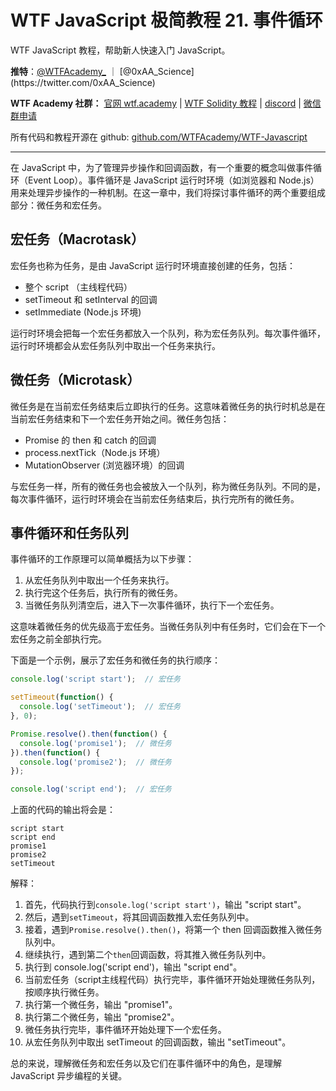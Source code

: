 # WTF JavaScript 极简教程 21. 事件循环

WTF JavaScript 教程，帮助新人快速入门 JavaScript。

**推特**：[@WTFAcademy_](https://twitter.com/WTFAcademy_) ｜ [@0xAA_Science](https://twitter.com/0xAA_Science)

**WTF Academy 社群：** [官网 wtf.academy](https://wtf.academy/) | [WTF Solidity 教程](https://github.com/AmazingAng/WTFSolidity) | [discord](https://discord.wtf.academy/) | [微信群申请](https://docs.google.com/forms/d/e/1FAIpQLSe4KGT8Sh6sJ7hedQRuIYirOoZK_85miz3dw7vA1-YjodgJ-A/viewform?usp=sf_link)

所有代码和教程开源在 github: [github.com/WTFAcademy/WTF-Javascript](https://github.com/WTFAcademy/WTF-Javascript)

---


在 JavaScript 中，为了管理异步操作和回调函数，有一个重要的概念叫做事件循环（Event Loop）。事件循环是 JavaScript 运行时环境（如浏览器和 Node.js）用来处理异步操作的一种机制。在这一章中，我们将探讨事件循环的两个重要组成部分：微任务和宏任务。

## 宏任务（Macrotask）

宏任务也称为任务，是由 JavaScript 运行时环境直接创建的任务，包括：

- 整个 script （主线程代码）
- setTimeout 和 setInterval 的回调
- setImmediate (Node.js 环境)

运行时环境会把每一个宏任务都放入一个队列，称为宏任务队列。每次事件循环，运行时环境都会从宏任务队列中取出一个任务来执行。

## 微任务（Microtask）

微任务是在当前宏任务结束后立即执行的任务。这意味着微任务的执行时机总是在当前宏任务结束和下一个宏任务开始之间。微任务包括：

- Promise 的 then 和 catch 的回调
- process.nextTick（Node.js 环境）
- MutationObserver (浏览器环境）的回调

与宏任务一样，所有的微任务也会被放入一个队列，称为微任务队列。不同的是，每次事件循环，运行时环境会在当前宏任务结束后，执行完所有的微任务。

## 事件循环和任务队列

事件循环的工作原理可以简单概括为以下步骤：

1. 从宏任务队列中取出一个任务来执行。
2. 执行完这个任务后，执行所有的微任务。
3. 当微任务队列清空后，进入下一次事件循环，执行下一个宏任务。

这意味着微任务的优先级高于宏任务。当微任务队列中有任务时，它们会在下一个宏任务之前全部执行完。

下面是一个示例，展示了宏任务和微任务的执行顺序：

```javascript
console.log('script start');  // 宏任务

setTimeout(function() {
  console.log('setTimeout');  // 宏任务
}, 0);

Promise.resolve().then(function() {
  console.log('promise1');  // 微任务
}).then(function() {
  console.log('promise2');  // 微任务
});

console.log('script end');  // 宏任务
```

上面的代码的输出将会是：

```
script start
script end
promise1
promise2
setTimeout
```

解释：
1. 首先，代码执行到`console.log('script start')`，输出 "script start"。
2. 然后，遇到`setTimeout`，将其回调函数推入宏任务队列中。
3. 接着，遇到`Promise.resolve().then()`，将第一个 then 回调函数推入微任务队列中。
4. 继续执行，遇到第二个`then`回调函数，将其推入微任务队列中。
5. 执行到 console.log('script end')，输出 "script end"。
6. 当前宏任务（script主线程代码）执行完毕，事件循环开始处理微任务队列，按顺序执行微任务。
7. 执行第一个微任务，输出 "promise1"。
8. 执行第二个微任务，输出 "promise2"。
9. 微任务执行完毕，事件循环开始处理下一个宏任务。
10. 从宏任务队列中取出 setTimeout 的回调函数，输出 "setTimeout"。

总的来说，理解微任务和宏任务以及它们在事件循环中的角色，是理解 JavaScript 异步编程的关键。
